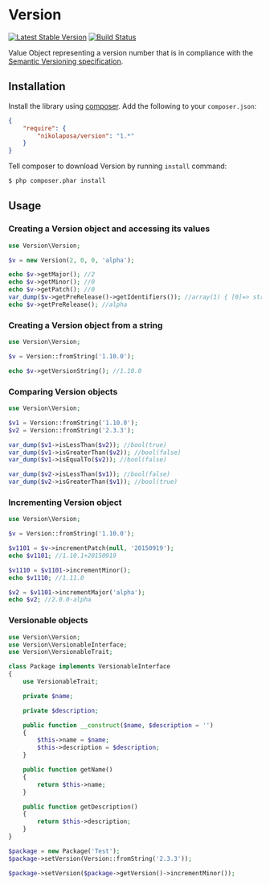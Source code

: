 # Version

[![Latest Stable Version](https://poser.pugx.org/nikolaposa/version/v/stable)](https://packagist.org/packages/nikolaposa/version)
[![Build Status](https://travis-ci.org/nikolaposa/version.svg?branch=master)](https://travis-ci.org/nikolaposa/version)

Value Object representing a version number that is in compliance with the [Semantic Versioning specification][semver].

## Installation

Install the library using [composer](http://getcomposer.org/). Add the following to your `composer.json`:

```json
{
    "require": {
        "nikolaposa/version": "1.*"
    }
}
```

Tell composer to download Version by running `install` command:

```bash
$ php composer.phar install
```

## Usage

### Creating a Version object and accessing its values

```php
use Version\Version;

$v = new Version(2, 0, 0, 'alpha');

echo $v->getMajor(); //2
echo $v->getMinor(); //0
echo $v->getPatch(); //0
var_dump($v->getPreRelease()->getIdentifiers()); //array(1) { [0]=> string(1) "alpha" }
echo $v->getPreRelease(); //alpha

```

### Creating a Version object from a string

```php
use Version\Version;

$v = Version::fromString('1.10.0');

echo $v->getVersionString(); //1.10.0

```

### Comparing Version objects

```php
use Version\Version;

$v1 = Version::fromString('1.10.0');
$v2 = Version::fromString('2.3.3');

var_dump($v1->isLessThan($v2)); //bool(true)
var_dump($v1->isGreaterThan($v2)); //bool(false)
var_dump($v1->isEqualTo($v2)); //bool(false)

var_dump($v2->isLessThan($v1)); //bool(false)
var_dump($v2->isGreaterThan($v1)); //bool(true)

```

### Incrementing Version object

```php
use Version\Version;

$v = Version::fromString('1.10.0');

$v1101 = $v->incrementPatch(null, '20150919');
echo $v1101; //1.10.1+20150919

$v1110 = $v1101->incrementMinor();
echo $v1110; //1.11.0

$v2 = $v1101->incrementMajor('alpha');
echo $v2; //2.0.0-alpha

```

### Versionable objects

```php
use Version\Version;
use Version\VersionableInterface;
use Version\VersionableTrait;

class Package implements VersionableInterface
{
    use VersionableTrait;

    private $name;

    private $description;

    public function __construct($name, $description = '')
    {
        $this->name = $name;
        $this->description = $description;
    }

    public function getName()
    {
        return $this->name;
    }

    public function getDescription()
    {
        return $this->description;
    }
}

$package = new Package('Test');
$package->setVersion(Version::fromString('2.3.3'));

$package->setVersion($package->getVersion()->incrementMinor());

```

[semver]: http://semver.org/
